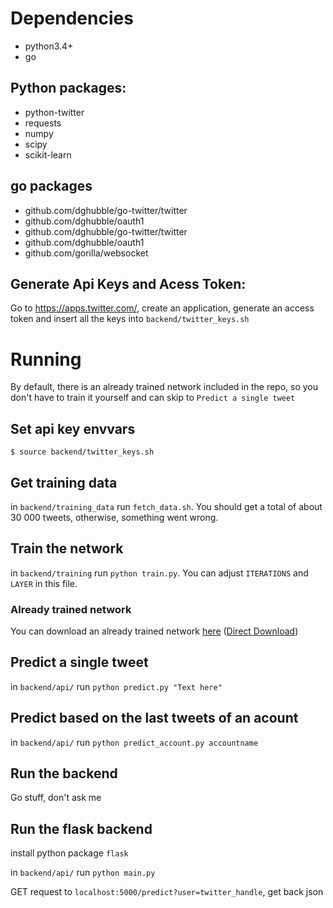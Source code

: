 # Dependencies
* python3.4+
* go

## Python packages:
* python-twitter
* requests
* numpy
* scipy
* scikit-learn

## go packages
* github.com/dghubble/go-twitter/twitter
* github.com/dghubble/oauth1
* github.com/dghubble/go-twitter/twitter
* github.com/dghubble/oauth1
* github.com/gorilla/websocket

## Generate Api Keys and Acess Token:
Go to https://apps.twitter.com/, create an application, generate an access token and insert all the keys into `backend/twitter_keys.sh`

# Running
By default, there is an already trained network included in the repo, so you don't have to train it yourself and can skip to `Predict a single tweet`

## Set api key envvars
`$ source backend/twitter_keys.sh`

## Get training data
in `backend/training_data` run `fetch_data.sh`. You should get a total of about 30 000 tweets, otherwise, something went wrong.

## Train the network
in `backend/training` run `python train.py`. You can adjust `ITERATIONS` and `LAYER` in this file.

### Already trained network
You can download an already trained network [here](https://www.dropbox.com/s/4pytchrk6axidtw/trained.zip?dl=0) ([Direct Download](https://www.dropbox.com/s/4pytchrk6axidtw/trained.zip?dl=1))

## Predict a single tweet
in `backend/api/` run `python predict.py "Text here"`

## Predict based on the last tweets of an acount
in `backend/api/` run `python predict_account.py accountname`

## Run the backend
Go stuff, don't ask me

## Run the flask backend
install python package `flask`

in `backend/api/` run `python main.py`

GET request to `localhost:5000/predict?user=twitter_handle`, get back json
